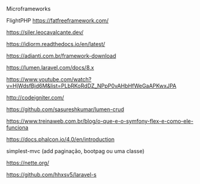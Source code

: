 Microframeworks

FlightPHP
https://fatfreeframework.com/

https://siler.leocavalcante.dev/

https://idiorm.readthedocs.io/en/latest/

https://adianti.com.br/framework-download

https://lumen.laravel.com/docs/8.x

https://www.youtube.com/watch?v=HjWdsfBjd6M&list=PLbRKoRdDZ_NPpP0vAHbHfWeGaAPKwxJPA

http://codeigniter.com/

https://github.com/sasureshkumar/lumen-crud

https://www.treinaweb.com.br/blog/o-que-e-o-symfony-flex-e-como-ele-funciona

https://docs.phalcon.io/4.0/en/introduction

simplest-mvc (add paginação, bootpag ou uma classe)

https://nette.org/

https://github.com/hhxsv5/laravel-s
